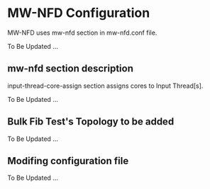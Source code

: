 # MW-NFD Configuration

MW-NFD uses mw-nfd section in mw-nfd.conf file.  

To Be Updated ...   

## mw-nfd section description

input-thread-core-assign section assigns cores to Input Thread[s].  

To Be Updated ...   

## Bulk Fib Test's Topology to be added

To Be Updated ...   

## Modifing configuration file

To Be Updated ...   

